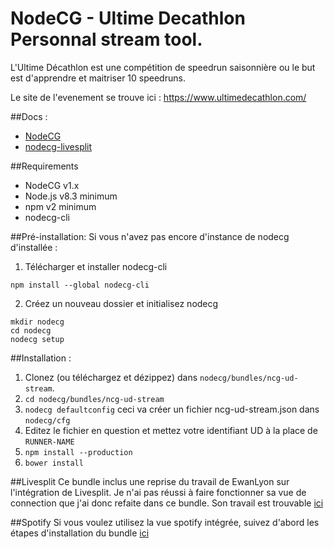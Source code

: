 # NodeCG - Ultime Decathlon Personnal stream tool.

L'Ultime Décathlon est une compétition de speedrun saisonnière ou le but est d'apprendre et maitriser 10 speedruns.

Le site de l'evenement se trouve ici : https://www.ultimedecathlon.com/

##Docs :
- [NodeCG](https://nodecg.dev/)
- [nodecg-livesplit](https://github.com/EwanLyon/nodecg-livesplit)

##Requirements
- NodeCG v1.x
- Node.js v8.3 minimum
- npm v2 minimum
- nodecg-cli

##Pré-installation:
Si vous n'avez pas encore d'instance de nodecg d'installée :

1. Télécharger et installer nodecg-cli
```shell
npm install --global nodecg-cli
```
2. Créez un nouveau dossier et initialisez nodecg
```shell
mkdir nodecg
cd nodecg
nodecg setup
```

##Installation :
1. Clonez (ou téléchargez et dézippez) dans `nodecg/bundles/ncg-ud-stream`. 
2. `cd nodecg/bundles/ncg-ud-stream`
3. `nodecg defaultconfig` ceci va créer un fichier ncg-ud-stream.json dans `nodecg/cfg`
4. Editez le fichier en question et mettez votre identifiant UD à la place de `RUNNER-NAME`
5. `npm install --production`
6. `bower install`

##Livesplit
Ce bundle inclus une reprise du travail de EwanLyon sur l'intégration de Livesplit.
Je n'ai pas réussi à faire fonctionner sa vue de connection que j'ai donc refaite dans ce bundle.
Son travail est trouvable [ici](https://github.com/EwanLyon/nodecg-livesplit)

##Spotify
Si vous voulez utilisez la vue spotify intégrée, suivez d'abord les étapes d'installation du bundle [ici](https://github.com/EwanLyon/ncg-spotify)
